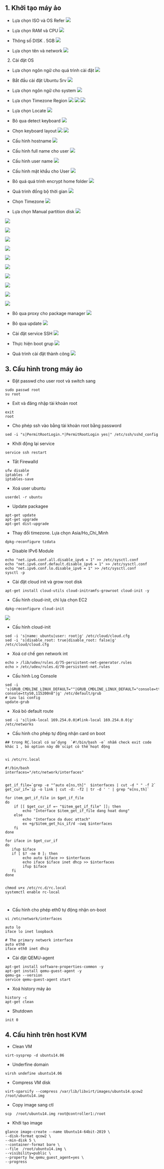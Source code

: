 


## 1. Khởi tạo máy ảo


-  Lựa chọn ISO và OS Refer
![](https://i.imgur.com/EQjwRBQ.png)

- Lựa chọn RAM và CPU
![](https://i.imgur.com/Igef9Xs.png)

- Thông số DISK . 5GB
![](https://i.imgur.com/skxFnuF.png)

- Lựa chọn tên và network
![](https://i.imgur.com/7ZXW7sk.png)


2. Cài đặt OS

- Lựa chọn ngôn ngữ cho quá trình cài đặt
![](https://i.imgur.com/zce7wVh.png)


- Bắt đầu cài đặt Ubuntu Srv
![](https://i.imgur.com/vvSQtns.png)


- Lựa chọn ngôn ngữ cho system
![](https://i.imgur.com/cxDov7d.png)


- Lựa chọn Timezone Region
![](https://i.imgur.com/yz0hObX.png)
![](https://i.imgur.com/UHsPW4z.png)
![](https://i.imgur.com/bDHWUaA.png)

- Lựa chọn Locate
![](https://i.imgur.com/oMDHqV0.png)

- Bỏ qua detect keyboard
![](https://i.imgur.com/gZ83Kq4.png)

- Chọn keyboard layout
![](https://i.imgur.com/8BtvDXW.png)
![](https://i.imgur.com/XKGyudP.png)

- Cấu hình hostname
![](https://i.imgur.com/MBNoFqX.png)

- Cấu hình full name cho user
![](https://i.imgur.com/dW47jHd.png)

- Cấu hình user name
![](https://i.imgur.com/oyEbtpD.png)

- Cấu hình mật khẩu cho User
![](https://i.imgur.com/M0LLH0C.png)

- Bỏ quá quá trình encrypt home folder
![](https://i.imgur.com/yirp6Am.png)

- Quá trình đồng bộ thời gian
![](https://i.imgur.com/UiLrimg.png)

- Chọn Timezone
![](https://i.imgur.com/z4u82GX.png)

- Lựa chọn Manual partition disk
![](https://i.imgur.com/GOoAaP7.png)

![](https://i.imgur.com/vk7yaDz.png)

![](https://i.imgur.com/StwUIHh.png)

![](https://i.imgur.com/GhmfVvo.png)

![](https://i.imgur.com/aPjV5H0.png)

![](https://i.imgur.com/hbZt8Gz.png)

![](https://i.imgur.com/Y0lmLdn.png)

![](https://i.imgur.com/QlxiIy6.png)

![](https://i.imgur.com/7FPj28e.png)

![](https://i.imgur.com/TuurjE7.png)

![](https://i.imgur.com/dnYkbjg.png)


- Bỏ qua proxy cho package manager
![](https://i.imgur.com/y0rbU8u.png)
 
- Bỏ qua update
![](https://i.imgur.com/kVxEfxA.png)

- Cài đặt service SSH
![](https://i.imgur.com/lkY3ikG.png)

- Thực hiện boot grup
![](https://i.imgur.com/3xG2XYm.png)


- Quá trình cài đặt thành công
![](https://i.imgur.com/wayt7vX.png)


## 3. Cấu hình trong máy ảo


- Đặt passwd cho user root và switch sang 
```
sudo passwd root
su root 
```

- Exit và đăng nhập tài khoản root
```
exit
root
```

- Cho phép ssh vào bằng tài khoản root bằng password
```
sed -i "s|PermitRootLogin.*|PermitRootLogin yes|" /etc/ssh/sshd_config
```
- Khởi động lại service 
```
service ssh restart
```

- Tắt Firewalld
```
ufw disable
iptables -F
iptables-save
```

- Xoá user ubuntu
```
userdel -r ubuntu
```

- Update packagee
```
apt-get update
apt-get upgrade
apt-get dist-upgrade

```

- Thay đổi timezone. Lựa chọn Asia/Ho_Chi_Minh
```
dpkg-reconfigure tzdata
```

- Disable IPv6 Module
```
echo "net.ipv6.conf.all.disable_ipv6 = 1" >> /etc/sysctl.conf 
echo "net.ipv6.conf.default.disable_ipv6 = 1" >> /etc/sysctl.conf 
echo "net.ipv6.conf.lo.disable_ipv6 = 1" >> /etc/sysctl.conf
sysctl -p
```

- Cài đặt cloud init và grow root disk
```
apt-get install cloud-utils cloud-initramfs-growroot cloud-init -y

```

- Cấu hình cloud-init, chỉ lựa chọn EC2
```
dpkg-reconfigure cloud-init

```

![](https://i.imgur.com/NMYI3Ef.png)

- Cấu hình cloud-init
```
sed -i 's|name: ubuntu|user: root|g' /etc/cloud/cloud.cfg
sed -i 's|disable_root: true|disable_root: false|g' /etc/cloud/cloud.cfg
```


- Xoá cơ chế gen network int
```
echo > /lib/udev/rules.d/75-persistent-net-generator.rules
echo > /etc/udev/rules.d/70-persistent-net.rules
```

- Cấu hình Log Console
```
sed -i 's|GRUB_CMDLINE_LINUX_DEFAULT=""|GRUB_CMDLINE_LINUX_DEFAULT="console=tty0 console=ttyS0,115200n8"|g' /etc/default/grub
# Lưu lại config
update-grub
```

- Xoá bỏ default route
```
sed -i 's|link-local 169.254.0.0|#link-local 169.254.0.0|g' /etc/networks

```


- Cấu hình cho phép tự động nhận card on boot
```
## trong RC.local có sử dụng  `#!/bin/bash -e` nhắm check exit code khác 1 , bỏ option này để scipt có thể hoạt động 


vi /etc/rc.local

#!/bin/bash
interfaces="/etc/network/interfaces"


get_if_file=`grep -e "^auto e[ns,th]"  $interfaces | cut -d " " -f 2`
get_cur_if=`ip -o link | cut -d: -f2 | tr -d ' ' | grep ^e[ns,th]`

for item_get_if_file in $get_if_file
do 
    if [[ $get_cur_if =~ "$item_get_if_file" ]]; then
        echo "Interface $item_get_if_file dang hoat dong"
    else
        echo "Interface da duoc attach"
        ex +g/$item_get_his_if/d -cwq $interfaces
    fi
done 

for iface in $get_cur_if
do
   ifup $iface
   if [ $? -ne 0 ]; then
        echo auto $iface >> $interfaces
        echo iface $iface inet dhcp >> $interfaces
        ifup $iface
   fi
done


chmod u+x /etc/rc.d/rc.local
systemctl enable rc-local



```



- Cấu hình cho phép eth0 tự động nhận on-boot
```
vi /etc/network/interfaces

auto lo
iface lo inet loopback

# The primary network interface
auto eth0
iface eth0 inet dhcp

```

- Cài đặt QEMU-agent
```
apt-get install software-properties-common -y
apt-get install qemu-guest-agent -y
qemu-ga --version
service qemu-guest-agent start
```

- Xoá history máy ảo
```
history -c 
apt-get clean

```

- Shutdown

```
init 0
```


## 4. Cấu hình trên host KVM

- Clean VM
```
virt-sysprep -d ubuntu14.06

```

- Underfine domain
```
virsh undefine ubuntu14.06
```

- Compress VM disk
```
virt-sparsify --compress /var/lib/libvirt/images/ubuntu14.qcow2 /root/ubuntu14.img

```

- Copy image sang ctl
```
scp  /root/ubuntu14.img root@controller1:/root
```

- Khởi tạo image
```
glance image-create --name Ubuntu14-64bit-2019 \
--disk-format qcow2 \
--min-disk 5 \
--container-format bare \
--file  /root/ubuntu14.img \
--visibility=public \
--property hw_qemu_guest_agent=yes \
--progress
```